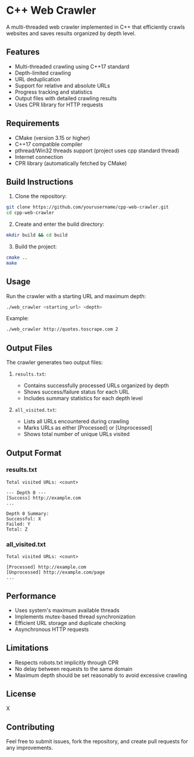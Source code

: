 # C++ Web Crawler

A multi-threaded web crawler implemented in C++ that efficiently crawls websites and saves results organized by depth level.

## Features

- Multi-threaded crawling using C++17 standard
- Depth-limited crawling
- URL deduplication
- Support for relative and absolute URLs
- Progress tracking and statistics
- Output files with detailed crawling results
- Uses CPR library for HTTP requests

## Requirements

- CMake (version 3.15 or higher)
- C++17 compatible compiler
- pthread/Win32 threads support (project uses cpp standard thread)
- Internet connection
- CPR library (automatically fetched by CMake)

## Build Instructions

1. Clone the repository:
```bash
git clone https://github.com/yourusername/cpp-web-crawler.git
cd cpp-web-crawler
```

2. Create and enter the build directory:
```bash
mkdir build && cd build
```

3. Build the project:
```bash
cmake ..
make
```

## Usage

Run the crawler with a starting URL and maximum depth:

```bash
./web_crawler <starting_url> <depth>
```

Example:
```bash
./web_crawler http://quotes.toscrape.com 2
```

## Output Files

The crawler generates two output files:

1. `results.txt`:
   - Contains successfully processed URLs organized by depth
   - Shows success/failure status for each URL
   - Includes summary statistics for each depth level

2. `all_visited.txt`:
   - Lists all URLs encountered during crawling
   - Marks URLs as either [Processed] or [Unprocessed]
   - Shows total number of unique URLs visited

## Output Format

### results.txt
```
Total visited URLs: <count>

--- Depth 0 ---
[Success] http://example.com
...

Depth 0 Summary:
Successful: X
Failed: Y
Total: Z
```

### all_visited.txt
```
Total visited URLs: <count>

[Processed] http://example.com
[Unprocessed] http://example.com/page
...
```

## Performance

- Uses system's maximum available threads
- Implements mutex-based thread synchronization
- Efficient URL storage and duplicate checking
- Asynchronous HTTP requests

## Limitations

- Respects robots.txt implicitly through CPR
- No delay between requests to the same domain
- Maximum depth should be set reasonably to avoid excessive crawling

## License

X

## Contributing

Feel free to submit issues, fork the repository, and create pull requests for any improvements.
